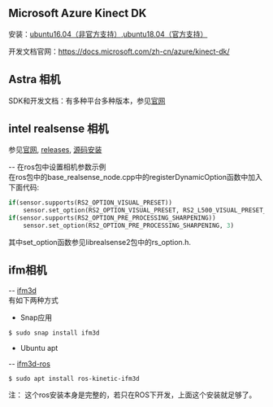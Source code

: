 ## Microsoft Azure Kinect DK
安装：[ubuntu16.04（非官方支持）](https://blog.csdn.net/denkywu/article/details/104652710),[ubuntu18.04（官方支持）](https://docs.microsoft.com/zh-cn/azure/kinect-dk/sensor-sdk-download)

开发文档官网：https://docs.microsoft.com/zh-cn/azure/kinect-dk/

## Astra 相机
SDK和开发文档：有多种平台多种版本，参见[官网](https://orbbec3d.com/develop/)

## intel realsense 相机  
参见[官网](https://github.com/IntelRealSense/librealsense), [releases](https://github.com/IntelRealSense/librealsense/releases),
[源码安装](https://github.com/IntelRealSense/librealsense/blob/master/doc/installation.md)

-- 在ros包中设置相机参数示例  
在ros包中的base_realsense_node.cpp中的registerDynamicOption函数中加入下面代码:
```python
if(sensor.supports(RS2_OPTION_VISUAL_PRESET))
    sensor.set_option(RS2_OPTION_VISUAL_PRESET, RS2_L500_VISUAL_PRESET_SHORT_RANGE)
if(sensor.supports(RS2_OPTION_PRE_PROCESSING_SHARPENING))
    sensor.set_option(RS2_OPTION_PRE_PROCESSING_SHARPENING, 3)
```
其中set_option函数参见librealsense2包中的rs_option.h.

## ifm相机
-- [ifm3d](https://github.com/ifm/ifm3d)  
有如下两种方式
- Snap应用
```
$ sudo snap install ifm3d
```
- Ubuntu apt

-- [ifm3d-ros](https://github.com/ifm/ifm3d-ros)
```
$ sudo apt install ros-kinetic-ifm3d
```
注： 这个ros安装本身是完整的，若只在ROS下开发，上面这个安装就足够了。
